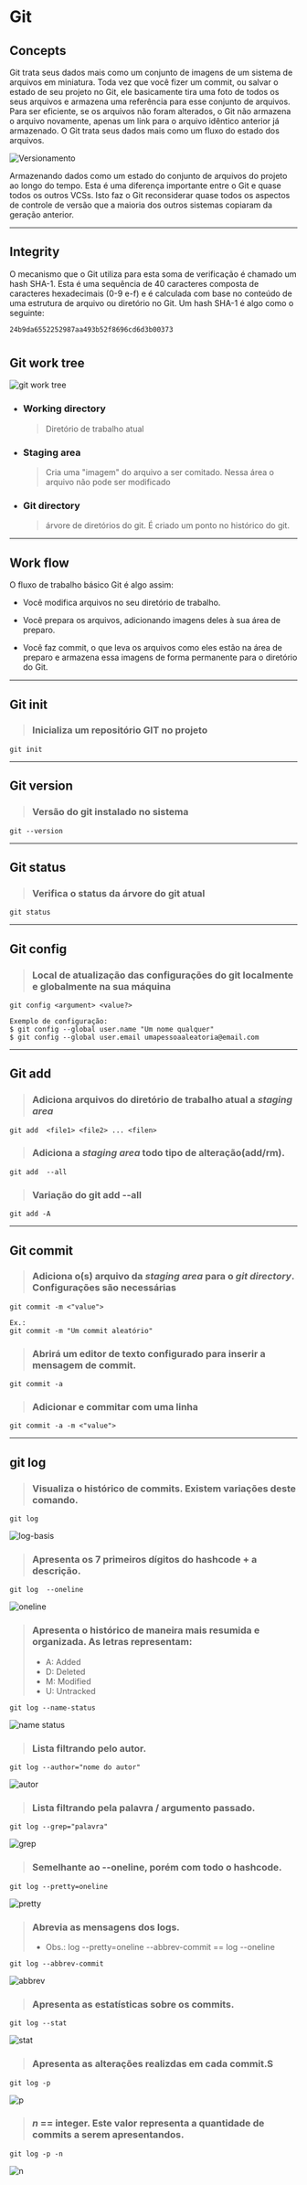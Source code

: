 # Git

## Concepts

Git trata seus dados mais como um conjunto de imagens de um sistema de arquivos em miniatura.
Toda vez que você fizer um commit, ou salvar o estado de seu projeto no Git, ele basicamente tira uma foto de todos os seus arquivos e armazena uma referência para esse conjunto de arquivos. Para ser eficiente, se os arquivos não foram alterados, o Git não armazena o arquivo novamente, apenas um link para o arquivo idêntico anterior já armazenado. O Git trata seus dados mais como um fluxo do estado dos arquivos.

![Versionamento](./readme.md-assets/versionamento.png)

Armazenando dados como um estado do conjunto de arquivos do projeto ao longo do tempo.
Esta é uma diferença importante entre o Git e quase todos os outros VCSs. Isto faz o Git reconsiderar quase todos os aspectos de controle de versão que a maioria dos outros sistemas copiaram da geração anterior.

---

## Integrity

O mecanismo que o Git utiliza para esta soma de verificação é chamado um hash SHA-1. Esta é uma sequência de 40 caracteres composta de caracteres hexadecimais (0-9 e-f) e é calculada com base no conteúdo de uma estrutura de arquivo ou diretório no Git. Um hash SHA-1 é algo como o seguinte:

```
24b9da6552252987aa493b52f8696cd6d3b00373
```

#

## Git work tree

![git work tree](./readme.md-assets/areas.png)

- ### Working directory

  > Diretório de trabalho atual

- ### Staging area

  > Cria uma "imagem" do arquivo a ser comitado. Nessa área o arquivo não pode ser modificado

- ### Git directory
  > árvore de diretórios do git. É criado um ponto no histórico do git.

---

## Work flow

O fluxo de trabalho básico Git é algo assim:

- Você modifica arquivos no seu diretório de trabalho.

- Você prepara os arquivos, adicionando imagens deles à sua área de preparo.

- Você faz commit, o que leva os arquivos como eles estão na área de preparo e armazena essa imagens de forma permanente para o diretório do Git.

---

## Git init

> ### Inicializa um repositório GIT no projeto

```git
git init
```

---

## Git version

> ### Versão do git instalado no sistema

```git
git --version
```

---

## Git status

> ### Verifica o status da árvore do git atual

```git
git status
```

---

## Git config

> ### Local de atualização das configurações do git localmente e globalmente na sua máquina

```git
git config <argument> <value?>

Exemplo de configuração:
$ git config --global user.name "Um nome qualquer"
$ git config --global user.email umapessoaaleatoria@email.com
```

---

## Git add

> ### Adiciona arquivos do diretório de trabalho atual a **_staging area_**

```git
git add  <file1> <file2> ... <filen>
```

> ### Adiciona a **_staging area_** todo tipo de alteração(add/rm).

```git
git add  --all
```

> ### Variação do git add --all

```git
git add -A
```

---

## Git commit

> ### Adiciona o(s) arquivo da **_staging area_** para o **_git directory_**. Configurações são necessárias

```git
git commit -m <"value">

Ex.:
git commit -m "Um commit aleatório"

```

> ### Abrirá um editor de texto configurado para inserir a mensagem de commit.

```git
git commit -a
```

> ### Adicionar e commitar com uma linha

```git
git commit -a -m <"value">
```

---

## git log

> ### Visualiza o histórico de commits. Existem variações deste comando.

```git
git log
```

![log-basis](./readme.md-assets/log.png)

> ### Apresenta os 7 primeiros dígitos do hashcode + a descrição.

```git
git log  --oneline
```

![oneline](./readme.md-assets/log_oneline.png)

> ### Apresenta o histórico de maneira mais resumida e organizada. As letras representam:
>
> - A: Added
> - D: Deleted
> - M: Modified
> - U: Untracked

```git
git log --name-status
```

![name status](./readme.md-assets/log_name_status.png)

> ### Lista filtrando pelo autor.

```git
git log --author="nome do autor"
```

![autor](./readme.md-assets/log_author.png)

> ### Lista filtrando pela palavra / argumento passado.

```git
git log --grep="palavra"
```

![grep](./readme.md-assets/log_grep.png)

> ### Semelhante ao --oneline, porém com todo o hashcode.

```git
git log --pretty=oneline
```

![pretty](./readme.md-assets/log_pretty_oneline.png)

> ### Abrevia as mensagens dos logs.
>
> - Obs.: log --pretty=oneline --abbrev-commit == log --oneline

```git
git log --abbrev-commit
```

![abbrev](./readme.md-assets/log_abbrev.png)

> ### Apresenta as estatísticas sobre os commits.

```git
git log --stat
```

![stat](./readme.md-assets/log_stat.png)

> ### Apresenta as alterações realizdas em cada commit.S

```git
git log -p
```

![p](./readme.md-assets/log_p.png)

> ### **_n_** == integer. Este valor representa a quantidade de commits a serem apresentandos.

```git
git log -p -n
```

![n](./readme.md-assets/log_p_n.png)
